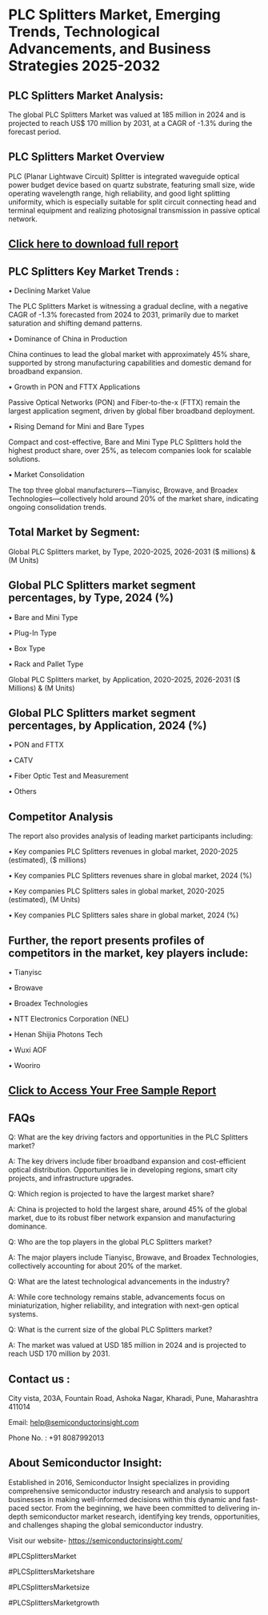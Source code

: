 PLC Splitters Market, Emerging Trends, Technological Advancements, and Business Strategies 2025-2032
=
PLC Splitters Market Analysis:
-
The global PLC Splitters Market was valued at 185 million in 2024 and is projected to reach US$ 170 million by 2031, at a CAGR of -1.3% during the forecast period.

PLC Splitters Market Overview
-
PLC (Planar Lightwave Circuit) Splitter is integrated waveguide optical power budget device based on quartz substrate, featuring small size, wide operating wavelength range, high reliability, and good light splitting uniformity, which is especially suitable for split circuit connecting head and terminal equipment and realizing photosignal transmission in passive optical network.

[Click here to download full report](https://semiconductorinsight.com/report/plc-splitters-market/)
-
PLC Splitters Key Market Trends  :
-
•	Declining Market Value

The PLC Splitters Market is witnessing a gradual decline, with a negative CAGR of -1.3% forecasted from 2024 to 2031, primarily due to market saturation and shifting demand patterns.

•	Dominance of China in Production

China continues to lead the global market with approximately 45% share, supported by strong manufacturing capabilities and domestic demand for broadband expansion.

•	Growth in PON and FTTX Applications

Passive Optical Networks (PON) and Fiber-to-the-x (FTTX) remain the largest application segment, driven by global fiber broadband deployment.

•	Rising Demand for Mini and Bare Types

Compact and cost-effective, Bare and Mini Type PLC Splitters hold the highest product share, over 25%, as telecom companies look for scalable solutions.

•	Market Consolidation

The top three global manufacturers—Tianyisc, Browave, and Broadex Technologies—collectively hold around 20% of the market share, indicating ongoing consolidation trends.

Total Market by Segment:
-
Global PLC Splitters market, by Type, 2020-2025, 2026-2031 ($ millions) & (M Units)

Global PLC Splitters market segment percentages, by Type, 2024 (%)
-
•	Bare and Mini Type

•	Plug-In Type

•	Box Type

•	Rack and Pallet Type

Global PLC Splitters market, by Application, 2020-2025, 2026-2031 ($ Millions) & (M Units)

Global PLC Splitters market segment percentages, by Application, 2024 (%)
-
•	PON and FTTX

•	CATV

•	Fiber Optic Test and Measurement

•	Others

Competitor Analysis
-
The report also provides analysis of leading market participants including:

•	Key companies PLC Splitters revenues in global market, 2020-2025 (estimated), ($ millions)

•	Key companies PLC Splitters revenues share in global market, 2024 (%)

•	Key companies PLC Splitters sales in global market, 2020-2025 (estimated), (M Units)

•	Key companies PLC Splitters sales share in global market, 2024 (%)

Further, the report presents profiles of competitors in the market, key players include:
-
•	Tianyisc

•	Browave

•	Broadex Technologies

•	NTT Electronics Corporation (NEL)

•	Henan Shijia Photons Tech

•	Wuxi AOF

•	Wooriro

[Click to Access Your Free Sample Report](https://semiconductorinsight.com/report/plc-splitters-market/)
-
FAQs
-
Q: What are the key driving factors and opportunities in the PLC Splitters market?

A: The key drivers include fiber broadband expansion and cost-efficient optical distribution. Opportunities lie in developing regions, smart city projects, and infrastructure upgrades.

Q: Which region is projected to have the largest market share?

A: China is projected to hold the largest share, around 45% of the global market, due to its robust fiber network expansion and manufacturing dominance.

Q: Who are the top players in the global PLC Splitters market?

A: The major players include Tianyisc, Browave, and Broadex Technologies, collectively accounting for about 20% of the market.

Q: What are the latest technological advancements in the industry?

A: While core technology remains stable, advancements focus on miniaturization, higher reliability, and integration with next-gen optical systems.

Q: What is the current size of the global PLC Splitters market?

A: The market was valued at USD 185 million in 2024 and is projected to reach USD 170 million by 2031.

Contact us : 
-
City vista, 203A, Fountain Road, Ashoka Nagar, Kharadi, Pune, Maharashtra 411014

Email: help@semiconductorinsight.com

Phone No. : +91 8087992013

About Semiconductor Insight:
-
Established in 2016, Semiconductor Insight specializes in providing comprehensive semiconductor industry research and analysis to support businesses in making well-informed decisions within this dynamic and fast-paced sector. From the beginning, we have been committed to delivering in-depth semiconductor market research, identifying key trends, opportunities, and challenges shaping the global semiconductor industry.

Visit our website- https://semiconductorinsight.com/

#PLCSplittersMarket 

#PLCSplittersMarketshare

#PLCSplittersMarketsize

#PLCSplittersMarketgrowth 
 
 

